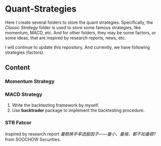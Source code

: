 # Quant-Strategies

Here I create several folders to store the quant strategies. Specifically, the *Classic Strategy* folder is used to store some famous strategies, like momentum, MACD, etc. And for other folders, they may be some factors, or some ideas, that are inspired by research reports, news, etc.

I will continue to update this repository. And currently, we have following strategies (factors).

## Content

### Momentum Strategy

### MACD Strategy
1. Write the backtesting framework by myself.      
2. Use **backtrader** package to implement the backtesting procedure.

### STR Fatcor
Inspired by research report *量稳换手率选股因子——量小、量缩，都不如量稳?* from SOOCHOW Securities.
